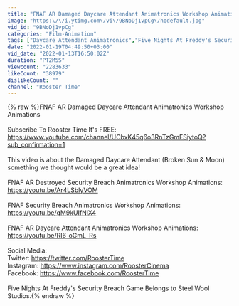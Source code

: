 ```yaml
---
title: "FNAF AR Damaged Daycare Attendant Animatronics Workshop Animations"
image: "https:\/\/i.ytimg.com\/vi\/9BNoDj1vpCg\/hqdefault.jpg"
vid_id: "9BNoDj1vpCg"
categories: "Film-Animation"
tags: ["Daycare Attendant Animatronics","Five Nights At Freddy's Security Breach","Security Breach"]
date: "2022-01-19T04:49:50+03:00"
vid_date: "2022-01-13T16:50:02Z"
duration: "PT2M5S"
viewcount: "2283633"
likeCount: "38979"
dislikeCount: ""
channel: "Rooster Time"
---
```

{% raw %}FNAF AR Damaged Daycare Attendant Animatronics Workshop Animations<br /><br />Subscribe To Rooster Time It's FREE: <a rel="nofollow" target="blank" href="https://www.youtube.com/channel/UCbxK45q6o3RnTzGmFSiytoQ?sub_confirmation=1">https://www.youtube.com/channel/UCbxK45q6o3RnTzGmFSiytoQ?sub_confirmation=1</a> <br /><br />This video is about the Damaged Daycare Attendant (Broken Sun &amp; Moon) something we thought would be a great idea! <br /><br />FNAF AR Destroyed Security Breach Animatronics Workshop Animations: <a rel="nofollow" target="blank" href="https://youtu.be/Ar4LSblyVOM">https://youtu.be/Ar4LSblyVOM</a><br /><br />FNAF Security Breach Animatronics Workshop Animations:  <a rel="nofollow" target="blank" href="https://youtu.be/qM9kUIfNlX4">https://youtu.be/qM9kUIfNlX4</a><br /><br />FNAF AR Daycare Attendant Animatronics Workshop Animations:  <a rel="nofollow" target="blank" href="https://youtu.be/RI6_oGmL_Rs">https://youtu.be/RI6_oGmL_Rs</a><br /><br />Social Media: <br />Twitter: <a rel="nofollow" target="blank" href="https://twitter.com/RoosterTime">https://twitter.com/RoosterTime</a><br />Instagram: <a rel="nofollow" target="blank" href="https://www.instagram.com/RoosterCinema">https://www.instagram.com/RoosterCinema</a><br />Facebook: <a rel="nofollow" target="blank" href="https://www.facebook.com/RoosterTime">https://www.facebook.com/RoosterTime</a><br /><br />Five Nights At Freddy's Security Breach Game Belongs to Steel Wool Studios.{% endraw %}
